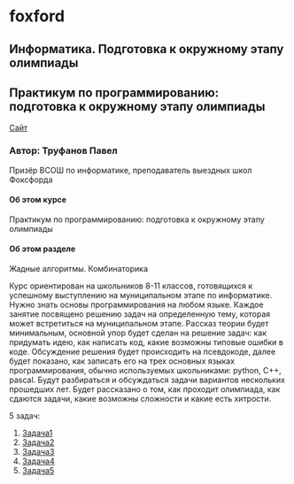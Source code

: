 # foxford
## Информатика. Подготовка к окружному этапу олимпиады ##

## Практикум по программированию: подготовка к окружному этапу олимпиады ##

<p>
    <a href="https://foxford.ru/courses/995/lessons/28399">Сайт</a>
</p>

### Автор: Труфанов Павел ###
Призёр ВСОШ по информатике, преподаватель выездных школ Фоксфорда
 
#### Об этом курсе ####
Практикум по программированию: подготовка к окружному этапу олимпиады

#### Об этом разделе ####
Жадные алгоритмы. Комбинаторика

Курс ориентирован на школьников 8-11 классов, готовящихся к успешному выступлению на муниципальном этапе по информатике. Нужно знать основы программирования на любом языке.
Каждое занятие посвящено решению задач на определенную тему, которая может встретиться на муниципальном этапе. Рассказ теории будет минимальным, основной упор будет сделан на решение задач: как придумать идею, как написать код, какие возможны типовые ошибки в коде. Обсуждение решения будет происходить на псевдокоде, далее будет показано, как записать его на трех основных языках программирования, обычно используемых школьниками: python, C++, pascal.
Будут разбираться и обсуждаться задачи вариантов нескольких прошедших лет.
Будет рассказано о том, как проходит олимпиада, как сдаются задачи, какие возможны сложности и какие есть хитрости.

5 задач:
1. [Задача1](https://github.com/andrewbudo/foxford/tree/master/1.city/Course.1_4.Combine/Task1)
2. [Задача2](https://github.com/andrewbudo/foxford/tree/master/1.city/Course.1_4.Combine/Task2)
3. [Задача3](https://github.com/andrewbudo/foxford/tree/master/1.city/Course.1_4.Combine/Task3)
4. [Задача4](https://github.com/andrewbudo/foxford/tree/master/1.city/Course.1_4.Combine/Task4)
5. [Задача5](https://github.com/andrewbudo/foxford/tree/master/1.city/Course.1_4.Combine/Task5)
